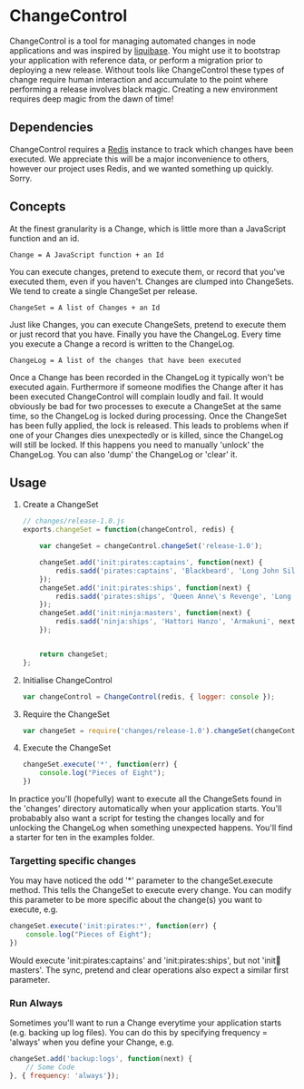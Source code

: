 # ChangeControl
ChangeControl is a tool for managing automated changes in node applications and was inspired by [liquibase](http://www.liquibase.org). You might use it to bootstrap your application with reference data, or perform a migration prior to deploying a new release. Without tools like ChangeControl these types of change require human interaction and accumulate to the point where performing a release involves black magic. Creating a new environment requires deep magic from the dawn of time! 

## Dependencies
ChangeControl requires a [Redis](http://www.redis.com) instance to track which changes have been executed. We appreciate this will be a major inconvenience to others, however our project uses Redis, and we wanted something up quickly. Sorry.

## Concepts
At the finest granularity is a Change, which is little more than a JavaScript function and an id.

    Change = A JavaScript function + an Id

You can execute changes, pretend to execute them, or record that you've executed them, even if you haven't. Changes are clumped into ChangeSets. We tend to create a single ChangeSet per release.

    ChangeSet = A list of Changes + an Id

Just like Changes, you can execute ChangeSets, pretend to execute them or just record that you have. Finally you have the ChangeLog. Every time you execute a Change a record is written to the ChangeLog. 

    ChangeLog = A list of the changes that have been executed

Once a Change has been recorded in the ChangeLog it typically won't be executed again. Furthermore if someone modifies the Change after it has been executed ChangeControl will complain loudly and fail. It would obviously be bad for two processes to execute a ChangeSet at the same time, so the ChangeLog is locked during processing. Once the ChangeSet has been fully applied, the lock is released. This leads to problems when if one of your Changes dies unexpectedly or is killed, since the ChangeLog will still be locked. If this happens you need to manually 'unlock' the ChangeLog. You can also 'dump' the ChangeLog or 'clear' it.

## Usage

1. Create a ChangeSet
    ```js
    // changes/release-1.0.js
    exports.changeSet = function(changeControl, redis) {

        var changeSet = changeControl.changeSet('release-1.0');     

        changeSet.add('init:pirates:captains', function(next) {
            redis.sadd('pirates:captains', 'Blackbeard', 'Long John Silver', next);
        });
        changeSet.add('init:pirates:ships', function(next) {
            redis.sadd('pirates:ships', 'Queen Anne\'s Revenge', 'Long John Silver', next);
        });        
        changeSet.add('init:ninja:masters', function(next) {
            redis.sadd('ninja:ships', 'Hattori Hanzo', 'Armakuni', next);
        });        


        return changeSet;
    };  
    ```
1. Initialise ChangeControl
    ```js
    var changeControl = ChangeControl(redis, { logger: console });
    ```
1. Require the ChangeSet
    ```js
    var changeSet = require('changes/release-1.0').changeSet(changeControl, redis);
    ```
1. Execute the ChangeSet
    ```js
    changeSet.execute('*', function(err) {
        console.log("Pieces of Eight");
    })
    ```

In practice you'll (hopefully) want to execute all the ChangeSets found in the 'changes' directory automatically when your application starts. You'll probabably also want a script for testing the changes locally and for unlocking the ChangeLog when something unexpected happens. You'll find a starter for ten in the examples folder.

### Targetting specific changes
You may have noticed the odd '*' parameter to the changeSet.execute method. This tells the ChangeSet to execute every change. You can modify this parameter to be more specific about the change(s) you want to execute, e.g.

```js
changeSet.execute('init:pirates:*', function(err) {
    console.log("Pieces of Eight");
})
```

Would execute 'init:pirates:captains' and 'init:pirates:ships', but not 'init:ninja:masters'. The sync, pretend and clear operations also expect a similar first parameter.

### Run Always
Sometimes you'll want to run a Change everytime your application starts (e.g. backing up log files). You can do this by specifying frequency = 'always' when you define your Change, e.g.

```js
changeSet.add('backup:logs', function(next) {
    // Some Code
}, { frequency: 'always'});
```

